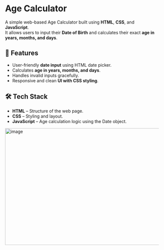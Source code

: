 # Age Calculator
A simple web-based Age Calculator built using **HTML**, **CSS**, and **JavaScript**.  
It allows users to input their **Date of Birth** and calculates their exact **age in years, months, and days**.
## 🚀 Features
- User-friendly **date input** using HTML date picker.  
- Calculates **age in years, months, and days**.  
- Handles invalid inputs gracefully.  
- Responsive and clean **UI with CSS styling**.  
## 🛠️ Tech Stack
- **HTML** – Structure of the web page.  
- **CSS** – Styling and layout.  
- **JavaScript** – Age calculation logic using the Date object.
   
<img width="515" height="381" alt="image" src="https://github.com/user-attachments/assets/57a6775d-a154-4600-9ccf-041d794400f7" />

